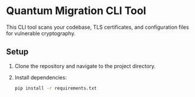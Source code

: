 # Quantum Migration CLI Tool

This CLI tool scans your codebase, TLS certificates, and configuration files for vulnerable cryptography.

## Setup

1. Clone the repository and navigate to the project directory.
2. Install dependencies:

   ```bash
   pip install -r requirements.txt
